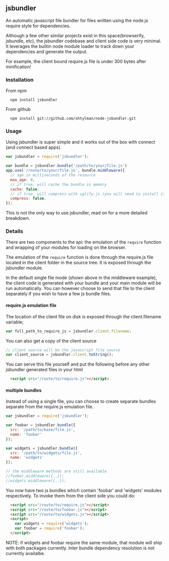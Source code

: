 ##  jsbundler ##
An automatic javascript file bundler for files written using the node.js require style for dependencies.

Although a few other similar projects exist in this space(browserify, jsbundle, etc), the jsbundler codebase and client side code is very minimal. It leverages the builtin node module loader to track down your dependencies and generate the output.

For example, the client bound require.js file is under 300 bytes after minification!

### Installation ###

From npm

```
  npm install jsbundler
```

From github

```
  npm install git://github.com/shtylman/node-jsbundler.git
```

### Usage ###

Using jsbundler is super simple and it works out of the box with connect (and connect based apps).

```javascript
var jsbundler = require('jsbundler');

var bundle = jsbundler.bundle('/path/to/your/file.js')
app.use('/route/to/your/file.js', bundle.middleware({
  // age in milliseconds of the resource
  max_age: 0,
  // if true, will cache the bundle in memory
  cache: false,
  // if true, will compress with uglify-js (you will need to install it)
  compress: false,
});

```

This is not the only way to use jsbundler, read on for a more detailed breakdown.

### Details ###

There are two components to the api: the emulation of the `require` function and wrapping of your modules for loading on the browser.

The emulation of the `require` function is done through the require.js file located in the client folder in the source tree. It is exposed through the jsbundler module.

In the default single file mode (shown above in the middleware example), the client code is generated with your bundle and your main module will be run automatically. You can however choose to send that file to the client separately if you wish to have a few js bundle files.

#### require.js emulation file ####

The location of the client file on disk is exposed through the client.filename variable;

```javascript
var full_path_to_require_js = jsbundler.client.filename;
```

You can also get a copy of the client source

```javascript
// client source will be the javascript file source
var client_source = jsbundler.client.toString();
```

You can serve this file yourself and put the following before any other jsbundler generated files in your html

```html
  <script src="/route/to/require.js"></script>
```

#### multiple bundles ####

Instead of using a single file, you can choose to create separate bundles separate from the require.js emulation file.

```javascript
var jsbundler = require('jsbundler');

var foobar = jsbundler.bundle({
  src: '/path/to/base/file.js',
  name: 'foobar'
});

var widgets = jsbundler.bundle({
  src: '/path/to/widgets/file.js',
  name: 'widgets'
});

// the middleware methods are still available
//foobar.middleware({..});
//widgets.middleware({..});
```

You now have two js bundles which contain 'foobar' and 'widgets' modules respectively. To invoke them from the client side you could do:

```html
  <script src="/route/to/require.js"></script>
  <script src="/route/to/foobar.js"></script>
  <script src="/route/to/widgets.js"></script>
  <script>
    var widgets = require('widgets');
    var foobar = require('foobar');
  </script>
```

NOTE: if widgets and foobar require the same module, that module will ship with both packages currently. Inter bundle dependency resolution is not currently availalbe.

